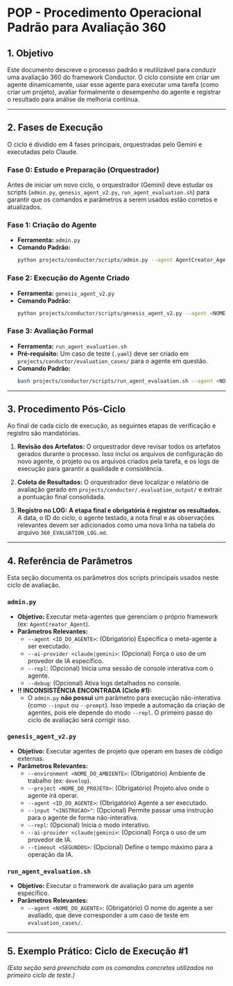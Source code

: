 # POP - Procedimento Operacional Padrão para Avaliação 360

## 1. Objetivo

Este documento descreve o processo padrão e reutilizável para conduzir uma avaliação 360 do framework Conductor. O ciclo consiste em criar um agente dinamicamente, usar esse agente para executar uma tarefa (como criar um projeto), avaliar formalmente o desempenho do agente e registrar o resultado para análise de melhoria contínua.

---

## 2. Fases de Execução

O ciclo é dividido em 4 fases principais, orquestradas pelo Gemini e executadas pelo Claude.

### Fase 0: Estudo e Preparação (Orquestrador)

Antes de iniciar um novo ciclo, o orquestrador (Gemini) deve estudar os scripts (`admin.py`, `genesis_agent_v2.py`, `run_agent_evaluation.sh`) para garantir que os comandos e parâmetros a serem usados estão corretos e atualizados.

### Fase 1: Criação do Agente

- **Ferramenta:** `admin.py`
- **Comando Padrão:**
  ```bash
  python projects/conductor/scripts/admin.py --agent AgentCreator_Agent --prompt "<PROMPT_PARA_CRIACAO_DO_AGENTE>" --provider claude
  ```

### Fase 2: Execução do Agente Criado

- **Ferramenta:** `genesis_agent_v2.py`
- **Comando Padrão:**
  ```bash
  python projects/conductor/scripts/genesis_agent_v2.py --agent <NOME_DO_AGENTE_CRIADO> --environment <AMBIENTE_ALVO> --project <PROJETO_ALVO> --prompt "<PROMPT_PARA_EXECUCAO_DA_TAREFA>" --provider claude
  ```

### Fase 3: Avaliação Formal

- **Ferramenta:** `run_agent_evaluation.sh`
- **Pré-requisito:** Um caso de teste (`.yaml`) deve ser criado em `projects/conductor/evaluation_cases/` para o agente em questão.
- **Comando Padrão:**
  ```bash
  bash projects/conductor/scripts/run_agent_evaluation.sh --agent <NOME_DO_AGENTE_CRIADO>
  ```

---

## 3. Procedimento Pós-Ciclo

Ao final de cada ciclo de execução, as seguintes etapas de verificação e registro são mandatórias.

1.  **Revisão dos Artefatos:** O orquestrador deve revisar todos os artefatos gerados durante o processo. Isso inclui os arquivos de configuração do novo agente, o projeto ou os arquivos criados pela tarefa, e os logs de execução para garantir a qualidade e consistência.

2.  **Coleta de Resultados:** O orquestrador deve localizar o relatório de avaliação gerado em `projects/conductor/.evaluation_output/` e extrair a pontuação final consolidada.

3.  **Registro no LOG:** **A etapa final e obrigatória é registrar os resultados.** A data, o ID do ciclo, o agente testado, a nota final e as observações relevantes devem ser adicionados como uma nova linha na tabela do arquivo `360_EVALUATION_LOG.md`.

---

## 4. Referência de Parâmetros

Esta seção documenta os parâmetros dos scripts principais usados neste ciclo de avaliação.

### `admin.py`

- **Objetivo:** Executar meta-agentes que gerenciam o próprio framework (ex: `AgentCreator_Agent`).
- **Parâmetros Relevantes:**
  - `--agent <ID_DO_AGENTE>`: (Obrigatório) Especifica o meta-agente a ser executado.
  - `--ai-provider <claude|gemini>`: (Opcional) Força o uso de um provedor de IA específico.
  - `--repl`: (Opcional) Inicia uma sessão de console interativa com o agente.
  - `--debug`: (Opcional) Ativa logs detalhados no console.
- **‼️ INCONSISTÊNCIA ENCONTRADA (Ciclo #1):**
  - O `admin.py` **não possui** um parâmetro para execução não-interativa (como `--input` ou `--prompt`). Isso impede a automação da criação de agentes, pois ele depende do modo `--repl`. O primeiro passo do ciclo de avaliação será corrigir isso.

### `genesis_agent_v2.py`

- **Objetivo:** Executar agentes de projeto que operam em bases de código externas.
- **Parâmetros Relevantes:**
  - `--environment <NOME_DO_AMBIENTE>`: (Obrigatório) Ambiente de trabalho (ex: `develop`).
  - `--project <NOME_DO_PROJETO>`: (Obrigatório) Projeto alvo onde o agente irá operar.
  - `--agent <ID_DO_AGENTE>`: (Obrigatório) Agente a ser executado.
  - `--input "<INSTRUCAO>"`: (Opcional) Permite passar uma instrução para o agente de forma não-interativa.
  - `--repl`: (Opcional) Inicia o modo interativo.
  - `--ai-provider <claude|gemini>`: (Opcional) Força o uso de um provedor de IA.
  - `--timeout <SEGUNDOS>`: (Opcional) Define o tempo máximo para a operação da IA.

### `run_agent_evaluation.sh`

- **Objetivo:** Executar o framework de avaliação para um agente específico.
- **Parâmetros Relevantes:**
  - `--agent <NOME_DO_AGENTE>`: (Obrigatório) O nome do agente a ser avaliado, que deve corresponder a um caso de teste em `evaluation_cases/`.

---

## 5. Exemplo Prático: Ciclo de Execução #1

*(Esta seção será preenchida com os comandos concretos utilizados no primeiro ciclo de teste.)*
